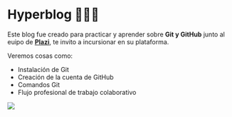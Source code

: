 # Hyperblog 💚💚💚

Este blog fue creado para practicar y aprender sobre **Git y GitHub** junto al euipo de [**Plazi**](http://https://platzi.com/ "Plazi"), te invito a incursionar en su plataforma.

Veremos cosas como:
- Instalación de Git
- Creación de la cuenta de GitHub
- Comandos Git
- Flujo profesional de trabajo colaborativo

![](https://pandao.github.io/editor.md/examples/images/4.jpg)
